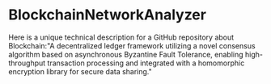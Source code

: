 # BlockchainNetworkAnalyzer
Here is a unique technical description for a GitHub repository about Blockchain:"A decentralized ledger framework utilizing a novel consensus algorithm based on asynchronous Byzantine Fault Tolerance, enabling high-throughput transaction processing and integrated with a homomorphic encryption library for secure data sharing."
